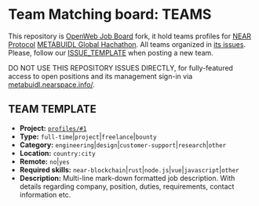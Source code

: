 # Team Matching board: TEAMS

This repository is [OpenWeb Job Board](https://jobs.openweb.dev/) fork, it hold teams profiles for [NEAR Protocol](https://near.org) [METABUIDL Global Hachathon](https://metabuidl.splashthat.com/). All teams organized in [its issues](https://github.com/near/metabuidl-teams/issues). Please, follow our [ISSUE_TEMPLATE](https://github.com/near/metabuidl-teams/blob/main/.github/ISSUE_TEMPLATE/new-job-post.md) when posting a new team.

DO NOT USE THIS REPOSITORY ISSUES DIRECTLY, for fully-featured access to open positions and its management sign-in via [metabuidl.nearspace.info/](https://metabuidl.nearspace.info/).

## TEAM TEMPLATE

- __Project:__ [`profiles/#1`](https://github.com/near/metabuidl-teams/issues/1)
- __Type:__ `full-time`|`project`|`freelance`|`bounty`
- __Category:__ `engineering`|`design`|`customer-support`|`research`|`other`
- __Location:__ `country:city`
- __Remote:__ `no`|`yes`
- __Required skills:__ `near-blockchain`|`rust`|`node.js`|`vue`|`javascript`|`other`
- __Description:__ Multi-line mark-down formatted job description.
With details regarding company, position, duties, requirements, contact information etc.

